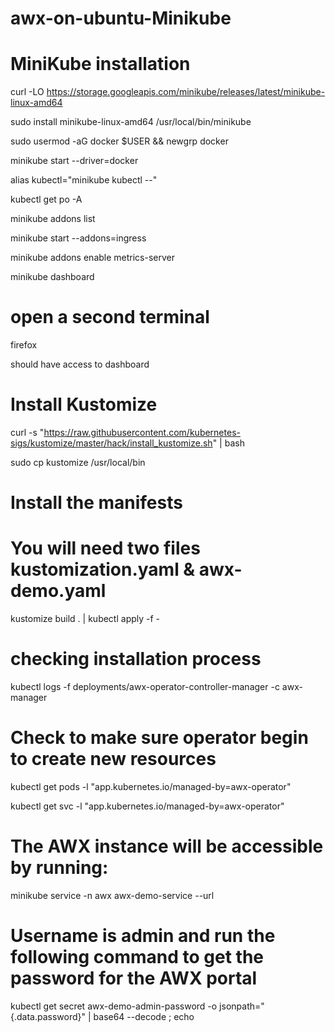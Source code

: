 # awx-on-ubuntu-Minikube
# MiniKube installation

curl -LO https://storage.googleapis.com/minikube/releases/latest/minikube-linux-amd64

sudo install minikube-linux-amd64 /usr/local/bin/minikube

sudo usermod -aG docker $USER && newgrp docker

minikube start --driver=docker

alias kubectl="minikube kubectl --"

kubectl get po -A

minikube addons list

minikube start --addons=ingress

minikube addons enable metrics-server

minikube dashboard

# open a second terminal 

firefox

should have access to dashboard

# Install Kustomize

curl -s "https://raw.githubusercontent.com/kubernetes-sigs/kustomize/master/hack/install_kustomize.sh" | bash

sudo cp kustomize /usr/local/bin

# Install the manifests
# You will need two files kustomization.yaml & awx-demo.yaml

kustomize build . | kubectl apply -f -

# checking installation process

kubectl logs -f deployments/awx-operator-controller-manager -c awx-manager

# Check to make sure operator begin to create new resources

kubectl get pods -l "app.kubernetes.io/managed-by=awx-operator"

kubectl get svc -l "app.kubernetes.io/managed-by=awx-operator"

# The AWX instance will be accessible by running:

minikube service -n awx awx-demo-service --url

# Username is admin and run the following command to get the password for the AWX portal

kubectl get secret awx-demo-admin-password -o jsonpath="{.data.password}" | base64 --decode ; echo

